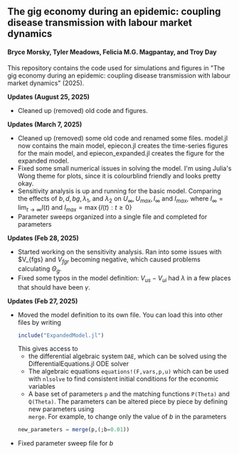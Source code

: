 ## The gig economy during an epidemic: coupling disease transmission with labour market dynamics
#### Bryce Morsky, Tyler Meadows, Felicia M.G. Magpantay, and Troy Day

This repository contains the code used for simulations and figures in "The gig economy during an epidemic: coupling disease transmission with labour market dynamics" (2025). 

<b> Updates (August 25, 2025) </b>

- Cleaned up (removed) old code and figures.

<b> Updates (March 7, 2025) </b>


- Cleaned up (removed) some old code and renamed some files. model.jl now contains the main model, epiecon.jl creates the time-series figures for the main model, and epiecon_expanded.jl creates the figure for the expanded model. 
- Fixed some small numerical issues in solving the model. I'm using Julia's Wong theme for plots, since it is colourblind friendly and looks pretty okay. 
- Sensitivity analysis is up and running for the basic model. Comparing the effects of $b,d,bg,\lambda_1,$ and $\lambda_2$ on $U_\infty,U_{max},I_\infty$ and $I_{max}$, where $I_\infty = \lim_{t\to\infty}I(t)$ and $I_{max} = \max\{I(t): t\ge 0\}$
- Parameter sweeps organized into a single file and completed for parameters 


<b> Updates (Feb 28, 2025) </b>

- Started working on the sensitivity analysis. Ran into some issues with $V_{fgs} and $V_{fgr}$ becoming negative, which caused problems calculating $\Theta_g$. 
- Fixed some typos in the model definition: $V_{us}-V_{ui}$ had $\lambda$ in a few places that should have been $\gamma$.

<b> Updates (Feb 27, 2025) </b>

- Moved the model definition to its own file. You can load this into other files by writing
    ```Julia
    include("ExpandedModel.jl") 
    ```
    This gives access to
    -  the differential algebraic system <code>DAE</code>, which can be solved using the DifferentialEquations.jl ODE solver
    - The algebraic equations <code>equations!(F,vars,p,u)</code> which can be used with <code>nlsolve</code> to find consistent initial conditions for the economic variables
    - A base set of parameters <code>p</code> and the matching functions <code>P(Theta)</code> and <code>Q(Theta)</code>. The parameters can be altered piece by piece by defining new parameters using <code> merge</code>. For example, to change only the value of $b$ in the parameters
    ```Julia 
    new_parameters = merge(p,(;b=0.01))    
    ```
- Fixed parameter sweep file for $b$